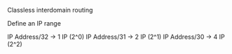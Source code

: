 
Classless interdomain routing

Define an IP range

IP Address/32 -> 1 IP (2^0)
IP Address/31 -> 2 IP (2^1)
IP Address/30 -> 4 IP (2^2)